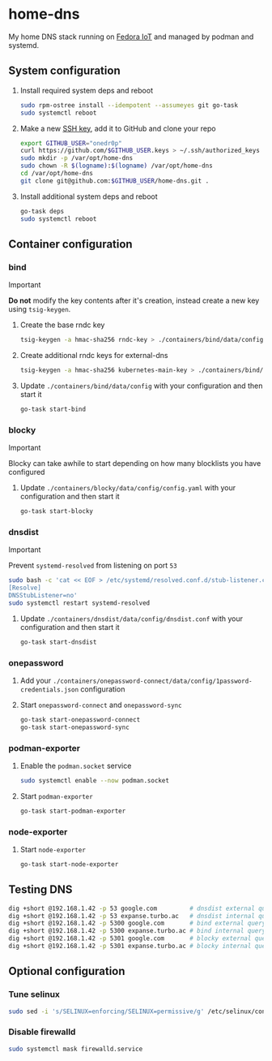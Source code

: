 # home-dns

My home DNS stack running on [Fedora IoT](https://fedoraproject.org/iot/) and managed by podman and systemd.

## System configuration

1. Install required system deps and reboot

    ```sh
    sudo rpm-ostree install --idempotent --assumeyes git go-task
    sudo systemctl reboot
    ```

2. Make a new [SSH key](https://docs.github.com/en/authentication/connecting-to-github-with-ssh/generating-a-new-ssh-key-and-adding-it-to-the-ssh-agent), add it to GitHub and clone your repo

    ```sh
    export GITHUB_USER="onedr0p"
    curl https://github.com/$GITHUB_USER.keys > ~/.ssh/authorized_keys
    sudo mkdir -p /var/opt/home-dns
    sudo chown -R $(logname):$(logname) /var/opt/home-dns
    cd /var/opt/home-dns
    git clone git@github.com:$GITHUB_USER/home-dns.git .
    ```

3. Install additional system deps and reboot

    ```sh
    go-task deps
    sudo systemctl reboot
    ```

## Container configuration

### bind

> [!IMPORTANT]
> **Do not** modify the key contents after it's creation, instead create a new key using `tsig-keygen`.

1. Create the base rndc key

    ```sh
    tsig-keygen -a hmac-sha256 rndc-key > ./containers/bind/data/config/rndc.key
    ```

2. Create additional rndc keys for external-dns

    ```sh
    tsig-keygen -a hmac-sha256 kubernetes-main-key > ./containers/bind/data/config/kubernetes-main.key
    ```

3. Update `./containers/bind/data/config` with your configuration and then start it

    ```sh
    go-task start-bind
    ```

### blocky

> [!IMPORTANT]
> Blocky can take awhile to start depending on how many blocklists you have configured

1. Update `./containers/blocky/data/config/config.yaml` with your configuration and then start it

    ```sh
    go-task start-blocky
    ```

### dnsdist

> [!IMPORTANT]
> Prevent `systemd-resolved` from listening on port `53`
> ```sh
> sudo bash -c 'cat << EOF > /etc/systemd/resolved.conf.d/stub-listener.conf
> [Resolve]
> DNSStubListener=no'
> sudo systemctl restart systemd-resolved
> ```

1. Update `./containers/dnsdist/data/config/dnsdist.conf` with your configuration and then start it

    ```sh
    go-task start-dnsdist
    ```

### onepassword

1. Add your `./containers/onepassword-connect/data/config/1password-credentials.json` configuration

2. Start `onepassword-connect` and `onepassword-sync`

    ```sh
    go-task start-onepassword-connect
    go-task start-onepassword-sync
    ```

### podman-exporter

1. Enable the `podman.socket` service

    ```sh
    sudo systemctl enable --now podman.socket
    ```

2. Start `podman-exporter`

    ```sh
    go-task start-podman-exporter
    ```

### node-exporter

1. Start `node-exporter`

    ```sh
    go-task start-node-exporter
    ```

## Testing DNS

```sh
dig +short @192.168.1.42 -p 53 google.com         # dnsdist external query
dig +short @192.168.1.42 -p 53 expanse.turbo.ac   # dnsdist internal query
dig +short @192.168.1.42 -p 5300 google.com       # bind external query
dig +short @192.168.1.42 -p 5300 expanse.turbo.ac # bind internal query
dig +short @192.168.1.42 -p 5301 google.com       # blocky external query
dig +short @192.168.1.42 -p 5301 expanse.turbo.ac # blocky internal query
```

## Optional configuration

### Tune selinux

```sh
sudo sed -i 's/SELINUX=enforcing/SELINUX=permissive/g' /etc/selinux/config
```

### Disable firewalld

```sh
sudo systemctl mask firewalld.service
```
